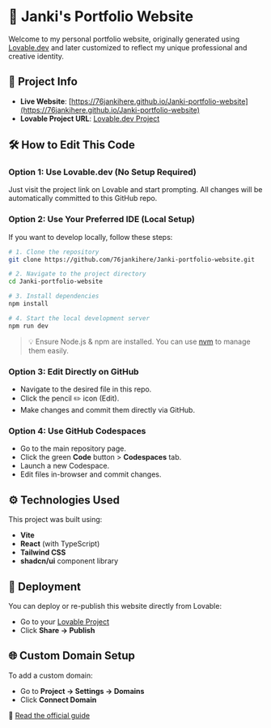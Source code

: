 # 🌟 Janki's Portfolio Website

Welcome to my personal portfolio website, originally generated using [Lovable.dev](https://lovable.dev) and later customized to reflect my unique professional and creative identity.

## 🔗 Project Info

- **Live Website**: [https://76jankihere.github.io/Janki-portfolio-website](https://76jankihere.github.io/Janki-portfolio-website)
- **Lovable Project URL**: [Lovable.dev Project](https://lovable.dev/projects/a1087daa-bd74-4b73-a8df-930376f5d41a)

## 🛠 How to Edit This Code

### Option 1: Use Lovable.dev (No Setup Required)

Just visit the project link on Lovable and start prompting. All changes will be automatically committed to this GitHub repo.

### Option 2: Use Your Preferred IDE (Local Setup)

If you want to develop locally, follow these steps:

```bash
# 1. Clone the repository
git clone https://github.com/76jankihere/Janki-portfolio-website.git

# 2. Navigate to the project directory
cd Janki-portfolio-website

# 3. Install dependencies
npm install

# 4. Start the local development server
npm run dev
```

> 💡 Ensure Node.js & npm are installed. You can use [nvm](https://github.com/nvm-sh/nvm#installing-and-updating) to manage them easily.

### Option 3: Edit Directly on GitHub

- Navigate to the desired file in this repo.
- Click the pencil ✏️ icon (Edit).
- Make changes and commit them directly via GitHub.

### Option 4: Use GitHub Codespaces

- Go to the main repository page.
- Click the green **Code** button > **Codespaces** tab.
- Launch a new Codespace.
- Edit files in-browser and commit changes.

## ⚙️ Technologies Used

This project was built using:

- **Vite**
- **React** (with TypeScript)
- **Tailwind CSS**
- **shadcn/ui** component library

## 🚀 Deployment

You can deploy or re-publish this website directly from Lovable:

- Go to your [Lovable Project](https://lovable.dev/projects/a1087daa-bd74-4b73-a8df-930376f5d41a)
- Click **Share → Publish**

## 🌐 Custom Domain Setup

To add a custom domain:

- Go to **Project → Settings → Domains**
- Click **Connect Domain**

🔗 [Read the official guide](https://docs.lovable.dev/tips-tricks/custom-domain#step-by-step-guide)
